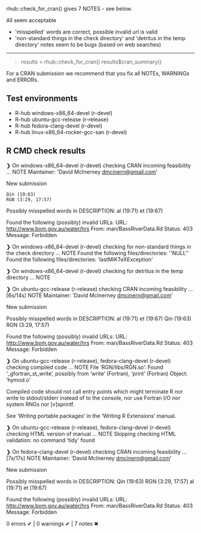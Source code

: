 rhub::check_for_cran() gives 7 NOTES - see below.

All seem acceptable 
- 'misspelled' words are correct, possible invalid url is valid
- 'non-standard things in the check directory' and 'detritus in the temp directory' notes seem to be bugs (based on web searches)

---------------------------------------------------------------

> results = rhub::check_for_cran()
> results$cran_summary()

For a CRAN submission we recommend that you fix all NOTEs, WARNINGs and ERRORs.
## Test environments
- R-hub windows-x86_64-devel (r-devel)
- R-hub ubuntu-gcc-release (r-release)
- R-hub fedora-clang-devel (r-devel)
- R-hub linux-x86_64-rocker-gcc-san (r-devel)

## R CMD check results
❯ On windows-x86_64-devel (r-devel)
  checking CRAN incoming feasibility ... NOTE
  Maintainer: 'David McInerney <dmcinern@gmail.com>'
  
  New submission
  
    Qin (19:63)
    RGN (3:29, 17:57)
  Possibly misspelled words in DESCRIPTION:
    al (19:71)
    et (19:67)
  
  Found the following (possibly) invalid URLs:
    URL: http://www.bom.gov.au/water/hrs
      From: man/BassRiverData.Rd
      Status: 403
      Message: Forbidden

❯ On windows-x86_64-devel (r-devel)
  checking for non-standard things in the check directory ... NOTE
  Found the following files/directories:
    ''NULL''
  Found the following files/directories:
    'lastMiKTeXException'

❯ On windows-x86_64-devel (r-devel)
  checking for detritus in the temp directory ... NOTE

❯ On ubuntu-gcc-release (r-release)
  checking CRAN incoming feasibility ... [6s/14s] NOTE
  Maintainer: ‘David McInerney <dmcinern@gmail.com>’
  
  New submission
  
  Possibly misspelled words in DESCRIPTION:
    al (19:71)
    et (19:67)
    Qin (19:63)
    RGN (3:29, 17:57)
  
  Found the following (possibly) invalid URLs:
    URL: http://www.bom.gov.au/water/hrs
      From: man/BassRiverData.Rd
      Status: 403
      Message: Forbidden

❯ On ubuntu-gcc-release (r-release), fedora-clang-devel (r-devel)
  checking compiled code ... NOTE
  File ‘RGN/libs/RGN.so’:
    Found ‘_gfortran_st_write’, possibly from ‘write’ (Fortran), ‘print’
      (Fortran)
      Object: ‘hymod.o’
  
  Compiled code should not call entry points which might terminate R nor
  write to stdout/stderr instead of to the console, nor use Fortran I/O
  nor system RNGs nor [v]sprintf.
  
  See ‘Writing portable packages’ in the ‘Writing R Extensions’ manual.

❯ On ubuntu-gcc-release (r-release), fedora-clang-devel (r-devel)
  checking HTML version of manual ... NOTE
  Skipping checking HTML validation: no command 'tidy' found

❯ On fedora-clang-devel (r-devel)
  checking CRAN incoming feasibility ... [7s/17s] NOTE
  Maintainer: ‘David McInerney <dmcinern@gmail.com>’
  
  New submission
  
  Possibly misspelled words in DESCRIPTION:
    Qin (19:63)
    RGN (3:29, 17:57)
    al (19:71)
    et (19:67)
  
  Found the following (possibly) invalid URLs:
    URL: http://www.bom.gov.au/water/hrs
      From: man/BassRiverData.Rd
      Status: 403
      Message: Forbidden

0 errors ✔ | 0 warnings ✔ | 7 notes ✖

